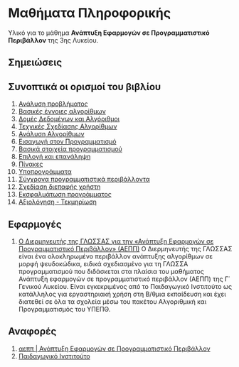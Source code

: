 Μαθήματα Πληροφορικής
================================================
Υλικό για το μάθημα **Ανάπτυξη Εφαρμογών σε Προγραμματιστικό Περιβάλλον** της 3ης Λυκείου.

## Σημειώσεις

## Συνοπτικά οι ορισμοί του βιβλίου

1. [Ανάλυση προβλήματος](Ορισμοί/Κεφάλαιο%201o.md)
2. [Βασικές έννοιες αλγορίθμων ](Ορισμοί/Κεφάλαιο%202o.md)
3. [Δομές Δεδομένων και Αλγόριθμοι](Ορισμοί/Κεφάλαιο%203o.md)
4. [Τεχνικές Σχεδίασης Αλγορίθμων](Ορισμοί/Κεφάλαιο%204o.md)
5. [Ανάλυση Αλγορίθμων](Ορισμοί/Κεφάλαιο%205o.md)
6. [Εισαγωγή στον Προγραμματισμό](Ορισμοί/Κεφάλαιο%206o.md)
7. [Βασικά στοιχεία προγραμματισμού](Ορισμοί/Κεφάλαιο%207o.md)
8. [Επιλογή και επανάληψη](Ορισμοί/Κεφάλαιο%208o.md)
9. [Πίνακες](Ορισμοί/Κεφάλαιο%209o.md)
10. [Υποπρογράμματα](Ορισμοί/Κεφάλαιο%2010o.md)
11. [Σύγχρονα προγραμματιστικά περιβάλλοντα](Ορισμοί/Κεφάλαιο%2011o.md)
12. [Σχεδίαση διεπαφής χρήστη](Ορισμοί/Κεφάλαιο%2012o.md)
13. [Εκσφαλμάτωση προγράμματος](Ορισμοί/Κεφάλαιο%2013o.md)
14. [Αξιολόγηση - Τεκμηρίωση](Ορισμοί/Κεφάλαιο%2014o.md)

## Εφαρμογές
1. [Ο Διερμηνευτής της ΓΛΩΣΣΑΣ για την «Ανάπτυξη Εφαρμογών σε Προγραμματιστικό Περιβάλλον» (ΑΕΠΠ)](http://alkisg.mysch.gr/) Ο Διερμηνευτής της ΓΛΩΣΣΑΣ είναι ένα ολοκληρωμένο περιβάλλον ανάπτυξης αλγορίθμων σε μορφή ψευδοκώδικα, ειδικά σχεδιασμένο για τη ΓΛΩΣΣΑ προγραμματισμού που διδάσκεται στα πλαίσια του μαθήματος Ανάπτυξη εφαρμογών σε προγραμματιστικό περιβάλλον (ΑΕΠΠ) της Γ΄ Γενικού Λυκείου. Είναι εγκεκριμένος από το Παιδαγωγικό Ινστιτούτο ως κατάλληλος για εργαστηριακή χρήση στη Β/θμια εκπαίδευση και έχει διατεθεί σε όλα τα σχολεία μέσω του πακέτου Αλγοριθμική και Προγραμματισμός του ΥΠΕΠΘ.

## Αναφορές
1. [αεππ | Ανάπτυξη Εφαρμογών σε Προγραμματιστικό Περιβάλλον](http://www.aepp.edu.gr/)
2. [Παιδαγωγικό Ινστιτούτο](http://www.pi-schools.gr/content/index.php?lesson_id=1&ep=67&c_id=273)
